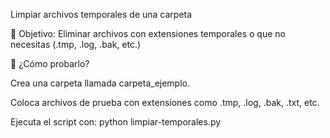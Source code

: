 Limpiar archivos temporales de una carpeta

🎯 Objetivo:
Eliminar archivos con extensiones temporales o que no necesitas (.tmp, .log, .bak, etc.)

🧪 ¿Cómo probarlo?

Crea una carpeta llamada carpeta_ejemplo.


Coloca archivos de prueba con extensiones como .tmp, .log, .bak, .txt, etc.


Ejecuta el script con: python limpiar-temporales.py

